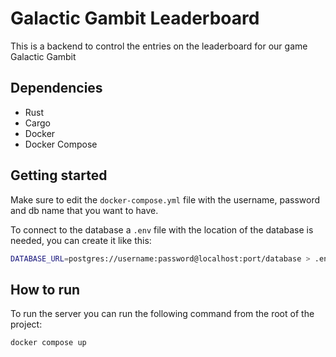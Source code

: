 # Galactic Gambit Leaderboard
This is a backend to control the entries on the leaderboard for our game Galactic Gambit

## Dependencies
- Rust
- Cargo
- Docker
- Docker Compose

## Getting started
Make sure to edit the `docker-compose.yml` file with the username, password and db name that you want to have.

To connect to the database a `.env` file with the location of the database is needed, you can create it like this:
```bash
DATABASE_URL=postgres://username:password@localhost:port/database > .env
```

## How to run
To run the server you can run the following command from the root of the project:
```
docker compose up
```
